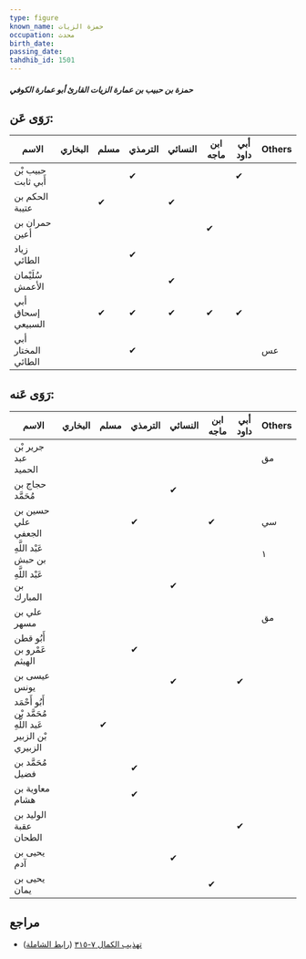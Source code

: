 ```yaml
---
type: figure
known_name: حمزة الزيات
occupation: محدث
birth_date:
passing_date:
tahdhib_id: 1501
---
```

##### حمزة بن حبيب بن عمارة الزيات القارئ أبو عمارة الكوفي

## رَوَى عَن:
| الاسم              | البخاري | مسلم | الترمذي | النسائي | ابن ماجه | أبي داود | Others |
| ------------------ | ------- | ---- | ------- | ------- | -------- | -------- | ------ |
| حبيب بْن أَبي ثابت |         |      | ✔       |         |          | ✔        |        |
| الحكم بن عتيبة     |         | ✔    |         | ✔       |          |          |        |
| حمران بن أعين      |         |      |         |         | ✔        |          |        |
| زياد الطائي        |         |      | ✔       |         |          |          |        |
| سُلَيْمان الأعمش   |         |      |         | ✔       |          |          |        |
| أبي إسحاق السبيعي  |         | ✔    | ✔       | ✔       | ✔        | ✔        |        |
| أبي المختار الطائي |         |      | ✔       |         |          |          | عس     |
## رَوَى عَنه:
| الاسم                                                      | البخاري | مسلم | الترمذي | النسائي | ابن ماجه | أبي داود | Others |
| ---------------------------------------------------------- | ------- | ---- | ------- | ------- | -------- | -------- | ------ |
| جرير بْن عبد الحميد                                        |         |      |         |         |          |          | مق     |
| حجاج بن مُحَمَّد                                           |         |      |         | ✔       |          |          |        |
| حسين بن علي الجعفي                                         |         |      | ✔       |         | ✔        |          | سي     |
| عَبْد اللَّهِ بن حبش                                       |         |      |         |         |          |          | ١      |
| عَبْد اللَّهِ بن المبارك                                   |         |      |         | ✔       |          |          |        |
| علي بن مسهر                                                |         |      |         |         |          |          | مق     |
| أَبُو قطن عَمْرو بن الهيثم                                 |         |      | ✔       |         |          |          |        |
| عيسى بن يونس                                               |         |      |         | ✔       |          | ✔        |        |
| أَبُو أَحْمَد مُحَمَّد بْن عَبد اللَّهِ بْن الزبير الزبيري |         | ✔    |         |         |          |          |        |
| مُحَمَّد بن فضيل                                           |         |      | ✔       |         |          |          |        |
| معاوية بن هشام                                             |         |      | ✔       |         |          |          |        |
| الوليد بن عقبة الطحان                                      |         |      |         |         |          | ✔        |        |
| يحيى بن آدم                                                |         |      |         | ✔       |          |          |        |
| يحيى بن يمان                                               |         |      |         |         | ✔        |          |        |
## مراجع
- [تهذيب الكمال ٧-٣١٥](obsidian://open?vault=Tahdhib-al-Kamal&file=Figures/١٥٠١-حمزة%20بن%20حبيب%20بن%20عمارة%20الزيات%20القارئ%20أبو%20عمارة%20الكوفي) ([رابط الشاملة](https://shamela.ws/book/3722/3537))